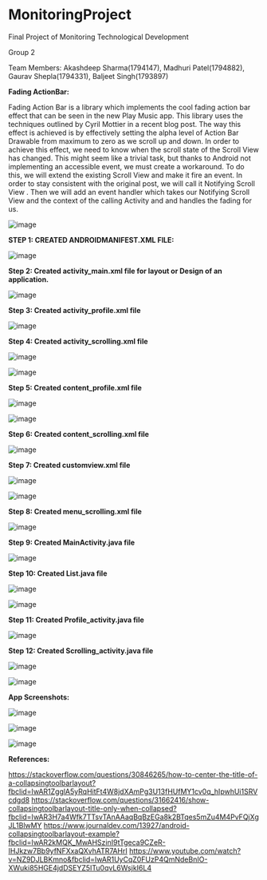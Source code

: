 # MonitoringProject

Final Project of Monitoring Technological Development

Group  2 

 Team Members: Akashdeep Sharma(1794147), Madhuri Patel(1794882), Gaurav Shepla(1794331), Baljeet Singh(1793897) 

**Fading ActionBar:**

Fading Action Bar is a library which implements the cool fading action bar effect that can be seen in the new Play Music app.
This library uses the techniques outlined by Cyril Mottier in a recent blog post.
The way this effect is achieved is by effectively setting the alpha level of Action Bar Drawable from maximum to zero as we scroll up and down. In order to achieve this effect, we need to know when the scroll state of the Scroll View has changed. This might seem like a trivial task, but thanks to Android not implementing an accessible event, we must create a workaround. To do this, we will extend the existing Scroll View and make it fire an event. In order to stay consistent with the original post, we will call it Notifying Scroll View . Then we will add an event handler which takes our Notifying Scroll View and the context of the calling Activity and and handles the fading for us.
 
![image](https://user-images.githubusercontent.com/39096188/48374779-ddc42380-e693-11e8-833b-dba5753e3b4e.png)






**STEP 1: CREATED ANDROIDMANIFEST.XML FILE:**

 ![image](https://user-images.githubusercontent.com/39096188/48374871-0f3cef00-e694-11e8-8b32-4e75755585dd.png)

**Step 2: Created activity_main.xml file for layout or Design of an application.**

 ![image](https://user-images.githubusercontent.com/39096188/48374905-27ad0980-e694-11e8-813c-89c0f181dc11.png)

**Step 3: Created activity_profile.xml file**

 ![image](https://user-images.githubusercontent.com/39096188/48374927-37c4e900-e694-11e8-8b7a-1e08d69db216.png)

**Step 4: Created activity_scrolling.xml file**
 
![image](https://user-images.githubusercontent.com/39096188/48374980-60e57980-e694-11e8-9799-8f096bf60bff.png)

![image](https://user-images.githubusercontent.com/39096188/48375000-6fcc2c00-e694-11e8-83ab-a33c81c98cfc.png)

**Step 5: Created content_profile.xml file**

 ![image](https://user-images.githubusercontent.com/39096188/48375017-7ce91b00-e694-11e8-9913-3a922096073a.png)
 
 ![image](https://user-images.githubusercontent.com/39096188/48375152-04368e80-e695-11e8-83ea-84502beaa20f.png)
 
**Step 6: Created content_scrolling.xml file**
 
 ![image](https://user-images.githubusercontent.com/39096188/48375161-10bae700-e695-11e8-9e18-e2496e485e3d.png)
 
**Step 7: Created customview.xml file**
 
 ![image](https://user-images.githubusercontent.com/39096188/48375183-1dd7d600-e695-11e8-8844-d8026ba7879c.png)
 
 
![image](https://user-images.githubusercontent.com/39096188/48375194-29c39800-e695-11e8-994d-bc74b7a587d8.png)

**Step 8: Created menu_scrolling.xml file**

 ![image](https://user-images.githubusercontent.com/39096188/48375207-3647f080-e695-11e8-826c-90851d87a511.png)

**Step 9: Created MainActivity.java file**


![image](https://user-images.githubusercontent.com/39096188/48375219-3f38c200-e695-11e8-90ca-f9522fcb9d80.png)

**Step 10: Created List.java file**

 ![image](https://user-images.githubusercontent.com/39096188/48375230-495ac080-e695-11e8-9f39-e3a0fdba75c1.png)
 
 

![image](https://user-images.githubusercontent.com/39096188/48375244-55df1900-e695-11e8-9588-ecbc22c813ad.png)

 
**Step 11: Created Profile_activity.java file**
 
 ![image](https://user-images.githubusercontent.com/39096188/48375258-61324480-e695-11e8-86b1-2576fb5aedc2.png)

 
**Step 12: Created Scrolling_activity.java file**

![image](https://user-images.githubusercontent.com/39096188/48375270-6c857000-e695-11e8-84a3-dbf041c34140.png)
 
 ![image](https://user-images.githubusercontent.com/39096188/48375281-78713200-e695-11e8-994f-0b217305ef33.png)

**App Screenshots:**
 
 ![image](https://user-images.githubusercontent.com/39096188/48375303-83c45d80-e695-11e8-968c-555647506503.png)

 
![image](https://user-images.githubusercontent.com/39096188/48375319-8e7ef280-e695-11e8-9283-9764cea88e25.png)


![image](https://user-images.githubusercontent.com/39096188/48375331-98a0f100-e695-11e8-8c0a-52479de80bea.png)

**References:**

https://stackoverflow.com/questions/30846265/how-to-center-the-title-of-a-collapsingtoolbarlayout?fbclid=IwAR1ZgglA5yRqHitFt4W8jdXAmPg3U13fHUfMY1cv0q_hIpwhUi1SRVcdgd8
https://stackoverflow.com/questions/31662416/show-collapsingtoolbarlayout-title-only-when-collapsed?fbclid=IwAR3H7a4Wfk7TTsvTAnAAaqBqBzEGa8k2BTqes5mZu4M4PvFQjXgJL1BlwMY
https://www.journaldev.com/13927/android-collapsingtoolbarlayout-example?fbclid=IwAR2kMQK_MwAHSzinI9tTgeca9CZeR-IHJkzw7Bb9yfNFXxaQXvhATR7AHrI
https://www.youtube.com/watch?v=NZ9DJLBKmno&fbclid=IwAR1UyCqZ0FUzP4QmNdeBnIO-XWuki85HGE4jdDSEYZ5ITu0qvL6WsjkI6L4

